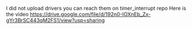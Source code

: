 I did not upload drivers you can reach them on timer_interrupt repo
Here is the video https://drive.google.com/file/d/192n0-IOXnEb_Zx-gYr3BrSC443qM2FS1/view?usp=sharing
